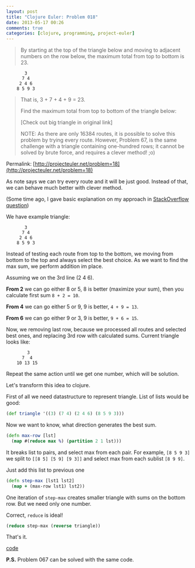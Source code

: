 ```yaml
---
layout: post
title: "Clojure Euler: Problem 018"
date: 2013-05-17 00:26
comments: true
categories: [clojure, programming, project-euler]
---
```


> By starting at the top of the triangle below and moving to adjacent numbers on the row below, the maximum total from top to bottom is 23.

```
       3
      7 4
     2 4 6
    8 5 9 3
```

> That is, 3 + 7 + 4 + 9 = 23.
>
> Find the maximum total from top to bottom of the triangle below:
>
> [Check out big triangle in original link]
>
> NOTE: As there are only 16384 routes, it is possible to solve this problem by trying every route.
> However, Problem 67, is the same challenge with a triangle containing one-hundred rows;
> it cannot be solved by brute force, and requires a clever method! ;o)

Permalink: [http://projecteuler.net/problem=18](http://projecteuler.net/problem=18)

<!-- more -->

As note says we can try every route and it will be just good.
Instead of that, we can behave much better with clever method.

(Some time ago, I gave basic explanation on my approach in [StackOverflow question](http://stackoverflow.com/questions/8002252/euler-project-18-approach))

We have example triangle:

```
       3
      7 4
     2 4 6
    8 5 9 3
```

Instead of testing each route from top to the bottom, we moving from bottom
to the top and always select the best choice. As we want to find the max sum, we perform addition im place.

Assuming we on the 3rd line (2 4 6).

**From 2** we can go either 8 or 5, 8 is better (maximize your sum), then you calculate first
sum `8 + 2 = 10`.

**From 4** we can go either 5 or 9, 9 is better, `4 + 9 = 13`.

**From 6** we can go either 9 or 3, 9 is better, `9 + 6 = 15`.

Now, we removing last row, because we processed all routes and selected best ones, and replacing
3rd row with calculated sums. Current triangle looks like:

```
        3
      7  4
    10 13 15
```

Repeat the same action until we get one number, which will be solution.

Let's transform this idea to clojure.

First of all we need datastructure to represent triangle.
List of lists would be good:

``` clojure
(def triangle '((3) (7 4) (2 4 6) (8 5 9 3)))
```

Now we want to know, what direction generates the best sum.

``` clojure
(defn max-row [lst]
  (map #(reduce max %) (partition 2 1 lst)))
```

It breaks list to pairs, and select max from each pair.
For example, `[8 5 9 3]` we split to `[[8 5] [5 9] [9 3]]`
and select max from each sublist `[8 9 9]`.

Just add this list to previous one

``` clojure
(defn step-max [lst1 lst2]
  (map + (max-row lst1) lst2))
```

One iteration of `step-max` creates smaller triangle with sums on the bottom row.
But we need only one number.

Correct, `reduce` is ideal!

``` clojure
(reduce step-max (reverse triangle))
```

That's it.

[code](https://github.com/mishadoff/project-euler/blob/master/src/project_euler/problem018.clj)

**P.S.** Problem 067 can be solved with the same code.
